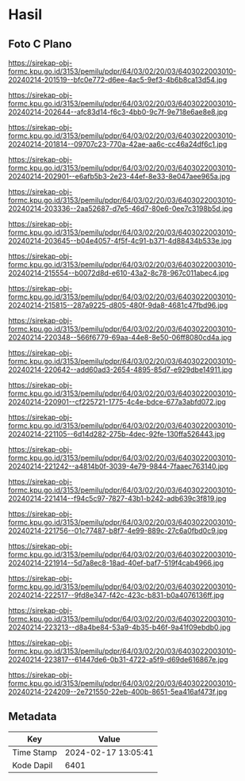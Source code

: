 # Hasil

## Foto C Plano

https://sirekap-obj-formc.kpu.go.id/3153/pemilu/pdpr/64/03/02/20/03/6403022003010-20240214-201519--bfc0e772-d6ee-4ac5-9ef3-4b6b8ca13d54.jpg

https://sirekap-obj-formc.kpu.go.id/3153/pemilu/pdpr/64/03/02/20/03/6403022003010-20240214-202644--afc83d14-f6c3-4bb0-9c7f-9e718e6ae8e8.jpg

https://sirekap-obj-formc.kpu.go.id/3153/pemilu/pdpr/64/03/02/20/03/6403022003010-20240214-201814--09707c23-770a-42ae-aa6c-cc46a24df6c1.jpg

https://sirekap-obj-formc.kpu.go.id/3153/pemilu/pdpr/64/03/02/20/03/6403022003010-20240214-202901--e6afb5b3-2e23-44ef-8e33-8e047aee965a.jpg

https://sirekap-obj-formc.kpu.go.id/3153/pemilu/pdpr/64/03/02/20/03/6403022003010-20240214-203336--2aa52687-d7e5-46d7-80e6-0ee7c3198b5d.jpg

https://sirekap-obj-formc.kpu.go.id/3153/pemilu/pdpr/64/03/02/20/03/6403022003010-20240214-203645--b04e4057-4f5f-4c91-b371-4d88434b533e.jpg

https://sirekap-obj-formc.kpu.go.id/3153/pemilu/pdpr/64/03/02/20/03/6403022003010-20240214-215554--b0072d8d-e610-43a2-8c78-967c011abec4.jpg

https://sirekap-obj-formc.kpu.go.id/3153/pemilu/pdpr/64/03/02/20/03/6403022003010-20240214-215815--287a9225-d805-480f-9da8-4681c47fbd96.jpg

https://sirekap-obj-formc.kpu.go.id/3153/pemilu/pdpr/64/03/02/20/03/6403022003010-20240214-220348--566f6779-69aa-44e8-8e50-06ff8080cd4a.jpg

https://sirekap-obj-formc.kpu.go.id/3153/pemilu/pdpr/64/03/02/20/03/6403022003010-20240214-220642--add60ad3-2654-4895-85d7-e929dbe14911.jpg

https://sirekap-obj-formc.kpu.go.id/3153/pemilu/pdpr/64/03/02/20/03/6403022003010-20240214-220901--cf225721-1775-4c4e-bdce-677a3abfd072.jpg

https://sirekap-obj-formc.kpu.go.id/3153/pemilu/pdpr/64/03/02/20/03/6403022003010-20240214-221105--6d14d282-275b-4dec-92fe-130ffa526443.jpg

https://sirekap-obj-formc.kpu.go.id/3153/pemilu/pdpr/64/03/02/20/03/6403022003010-20240214-221242--a4814b0f-3039-4e79-9844-7faaec763140.jpg

https://sirekap-obj-formc.kpu.go.id/3153/pemilu/pdpr/64/03/02/20/03/6403022003010-20240214-221414--f94c5c97-7827-43b1-b242-adb639c3f819.jpg

https://sirekap-obj-formc.kpu.go.id/3153/pemilu/pdpr/64/03/02/20/03/6403022003010-20240214-221756--01c77487-b8f7-4e99-889c-27c6a0fbd0c9.jpg

https://sirekap-obj-formc.kpu.go.id/3153/pemilu/pdpr/64/03/02/20/03/6403022003010-20240214-221914--5d7a8ec8-18ad-40ef-baf7-519f4cab4966.jpg

https://sirekap-obj-formc.kpu.go.id/3153/pemilu/pdpr/64/03/02/20/03/6403022003010-20240214-222517--9fd8e347-f42c-423c-b831-b0a4076136ff.jpg

https://sirekap-obj-formc.kpu.go.id/3153/pemilu/pdpr/64/03/02/20/03/6403022003010-20240214-223213--d8a4be84-53a9-4b35-b46f-9a41f09ebdb0.jpg

https://sirekap-obj-formc.kpu.go.id/3153/pemilu/pdpr/64/03/02/20/03/6403022003010-20240214-223817--61447de6-0b31-4722-a5f9-d69de616867e.jpg

https://sirekap-obj-formc.kpu.go.id/3153/pemilu/pdpr/64/03/02/20/03/6403022003010-20240214-224209--2e721550-22eb-400b-8651-5ea416af473f.jpg


## Metadata

| Key        | Value               |
| ---------- | ------------------- |
| Time Stamp | 2024-02-17 13:05:41 |
| Kode Dapil | 6401                |



